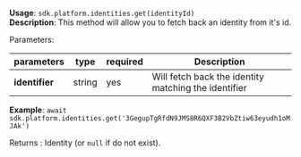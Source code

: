**Usage**: `sdk.platform.identities.get(identityId)`    
**Description**: This method will allow you to fetch back an identity from it's id. 

Parameters: 

| parameters        | type    | required            | Description                                                       |  
|-------------------|---------|------------------	| -----------------------------------------------------------------	|
| **identifier**    | string  | yes                 | Will fetch back the identity matching the identifier              |

**Example**: `await sdk.platform.identities.get('3GegupTgRfdN9JMS8R6QXF3B2VbZtiw63eyudh1oMJAk')`

Returns : Identity (or `null` if do not exist).
